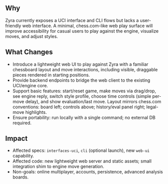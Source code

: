 ## Why
Zyra currently exposes a UCI interface and CLI flows but lacks a user-friendly web interface. A minimal, chess.com-like web play surface will improve accessibility for casual users to play against the engine, visualize moves, and adjust styles.

## What Changes
- Introduce a lightweight web UI to play against Zyra with a familiar chessboard layout and move interactions, including visible, draggable pieces rendered in starting positions.
- Provide backend endpoints to bridge the web client to the existing UCI/engine core.
- Support basic features: start/reset game, make moves via drag/drop, see engine reply, switch style profile, choose time controls (simple per-move delay), and show evaluation/last move. Layout mirrors chess.com conventions: board left; controls above; history/eval panel right; legal-move highlights.
- Ensure portability: run locally with a single command; no external DB required.

## Impact
- Affected specs: `interfaces-uci`, `cli` (optional launch), new `web-ui` capability.
- Affected code: new lightweight web server and static assets; small integration shim to engine move generation.
- Non-goals: online multiplayer, accounts, persistence, advanced analysis boards.
